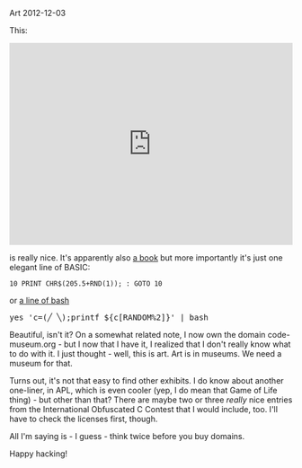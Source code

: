 Art
2012-12-03

This:

<iframe width="480" height="360" style="width:100%" src="http://www.youtube.com/embed/m9joBLOZVEo?rel=0" frameborder="0" allowfullscreen></iframe>

is really nice. It's apparently also [a book](http://www.amazon.com/10-PRINT-CHR-205-5-RND/dp/0262018462)
but more importantly it's just one elegant line of BASIC:

    10 PRINT CHR$(205.5+RND(1)); : GOTO 10

or [a line of bash](http://stackoverflow.com/questions/13611501/bash-version-of-c64-code-art-10-print-chr205-5rnd1-goto-10/13612327#13612327)

<pre>yes 'c=(&#9585; &#9586;);printf ${c[RANDOM%2]}' | bash</pre>

Beautiful, isn't it? On a somewhat related note, I now own the domain
code-museum.org - but I now that I have it, I realized that I don't really know
what to do with it.  I just thought - well, this is art. Art is in museums. We
need a museum for that.

Turns out, it's not that easy to find other exhibits. I do know about another
one-liner, in APL, which is even cooler (yep, I do mean that Game of Life
thing) - but other than that? There are maybe two or three *really* nice entries
from the International Obfuscated C Contest that I would include, too. I'll
have to check the licenses first, though. 

All I'm saying is - I guess - think twice before you buy domains.

Happy hacking!


